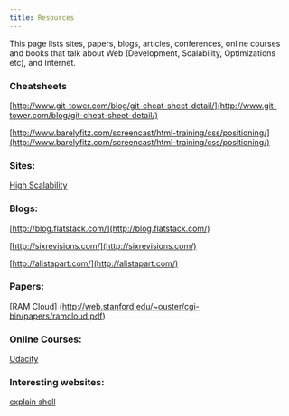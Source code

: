 ```yaml
---
title: Resources
---
```


This page lists sites, papers, blogs, articles, conferences, online courses and books that talk about Web (Development, Scalability, Optimizations etc),  and Internet.


### Cheatsheets

[http://www.git-tower.com/blog/git-cheat-sheet-detail/](http://www.git-tower.com/blog/git-cheat-sheet-detail/)

[http://www.barelyfitz.com/screencast/html-training/css/positioning/](http://www.barelyfitz.com/screencast/html-training/css/positioning/)

### Sites:

[High Scalability](http://highscalability.com/)

### Blogs:

[http://blog.flatstack.com/](http://blog.flatstack.com/)

[http://sixrevisions.com/](http://sixrevisions.com/)

[http://alistapart.com/](http://alistapart.com/)

### Papers:

[RAM Cloud] (http://web.stanford.edu/~ouster/cgi-bin/papers/ramcloud.pdf)

### Online Courses:

[Udacity](https://www.udacity.com/)

### Interesting websites:
[explain shell](http://explainshell.com/)
